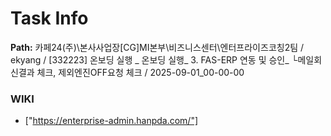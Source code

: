 # Task Info

**Path:** 카페24(주)\본사사업장\[CG]MI본부\비즈니스센터\엔터프라이즈코칭2팀 / ekyang / [332223] 온보딩 실행 _ 온보딩 실행_ 3. FAS-ERP 연동 및 승인_ └메일회신결과 체크, 제외엔진OFF요청 체크 / 2025-09-01_00-00-00

### WIKI
- ["https://enterprise-admin.hanpda.com/"]

